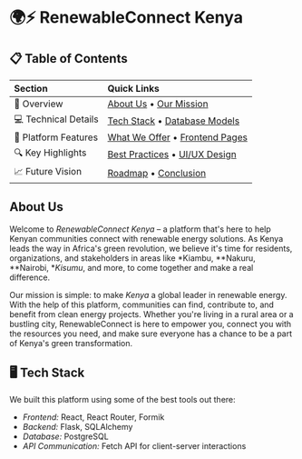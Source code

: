 # 🌍⚡ RenewableConnect Kenya

## 📋 Table of Contents

| Section | Quick Links |
|:--------|:------------|
| 🌱 Overview | [About Us](#about-us) • [Our Mission](#about-us) |
| 💻 Technical Details | [Tech Stack](#-tech-stack) • [Database Models](#-database-models--relationships) |
| 🚀 Platform Features | [What We Offer](#-what-we-offer) • [Frontend Pages](#-frontend-pages) |
| 🔍 Key Highlights | [Best Practices](#-best-practices) • [UI/UX Design](#-uiux-design) |
| 📈 Future Vision | [Roadmap](#-future-roadmap) • [Conclusion](#-conclusion) |

## About Us

Welcome to *RenewableConnect Kenya* – a platform that's here to help Kenyan communities connect with renewable energy solutions. As Kenya leads the way in Africa's green revolution, we believe it's time for residents, organizations, and stakeholders in areas like *Kiambu, **Nakuru, **Nairobi, **Kisumu*, and more, to come together and make a real difference.

Our mission is simple: to make *Kenya* a global leader in renewable energy. With the help of this platform, communities can find, contribute to, and benefit from clean energy projects. Whether you're living in a rural area or a bustling city, RenewableConnect is here to empower you, connect you with the resources you need, and make sure everyone has a chance to be a part of Kenya's green transformation.

## 🖥 Tech Stack

We built this platform using some of the best tools out there:

- *Frontend:* React, React Router, Formik
- *Backend:* Flask, SQLAlchemy
- *Database:* PostgreSQL
- *API Communication:* Fetch API for client-server interactions


